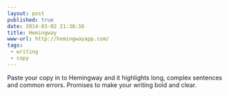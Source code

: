 ```yaml
---
layout: post
published: true
date: 2014-03-02 21:38:16
title: Hemingway
www-url: http://hemingwayapp.com/
tags: 
 - writing
 - copy
---
```


Paste your copy in to Hemingway and it highlights long, complex sentences and common errors. Promises to make your writing bold and clear.
